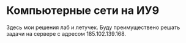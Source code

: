# Компьютерные сети на ИУ9

Здесь мои решения лаб и летучек. Буду преимуществено решать задачи на сервере с адресом 185.102.139.168.